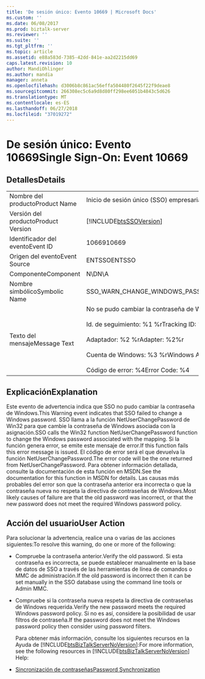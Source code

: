 ```yaml
---
title: 'De sesión único: Evento 10669 | Microsoft Docs'
ms.custom: ''
ms.date: 06/08/2017
ms.prod: biztalk-server
ms.reviewer: ''
ms.suite: ''
ms.tgt_pltfrm: ''
ms.topic: article
ms.assetid: e88a583d-7385-42dd-841e-aa2d2215dd69
caps.latest.revision: 10
author: MandiOhlinger
ms.author: mandia
manager: anneta
ms.openlocfilehash: d3006b8c861ac56effa504480f2645f22f9deae8
ms.sourcegitcommit: 266308ec5c6a9d8d80ff298ee6051b4843c5d626
ms.translationtype: MT
ms.contentlocale: es-ES
ms.lasthandoff: 06/27/2018
ms.locfileid: "37019272"
---
```

# <a name="single-sign-on-event-10669"></a><span data-ttu-id="65d45-102">De sesión único: Evento 10669</span><span class="sxs-lookup"><span data-stu-id="65d45-102">Single Sign-On: Event 10669</span></span>
## <a name="details"></a><span data-ttu-id="65d45-103">Detalles</span><span class="sxs-lookup"><span data-stu-id="65d45-103">Details</span></span>  

|                 |                                                                                                                                                               |
|-----------------|---------------------------------------------------------------------------------------------------------------------------------------------------------------|
|  <span data-ttu-id="65d45-104">Nombre del producto</span><span class="sxs-lookup"><span data-stu-id="65d45-104">Product Name</span></span>   |                                                                   <span data-ttu-id="65d45-105">Inicio de sesión único (SSO) empresarial</span><span class="sxs-lookup"><span data-stu-id="65d45-105">Enterprise Single Sign-On</span></span>                                                                   |
| <span data-ttu-id="65d45-106">Versión del producto</span><span class="sxs-lookup"><span data-stu-id="65d45-106">Product Version</span></span> |                                                  [!INCLUDE[btsSSOVersion](../includes/btsssoversion-md.md)]                                                   |
|    <span data-ttu-id="65d45-107">Identificador del evento</span><span class="sxs-lookup"><span data-stu-id="65d45-107">Event ID</span></span>     |                                                                             <span data-ttu-id="65d45-108">10669</span><span class="sxs-lookup"><span data-stu-id="65d45-108">10669</span></span>                                                                             |
|  <span data-ttu-id="65d45-109">Origen del evento</span><span class="sxs-lookup"><span data-stu-id="65d45-109">Event Source</span></span>   |                                                                            <span data-ttu-id="65d45-110">ENTSSO</span><span class="sxs-lookup"><span data-stu-id="65d45-110">ENTSSO</span></span>                                                                             |
|    <span data-ttu-id="65d45-111">Componente</span><span class="sxs-lookup"><span data-stu-id="65d45-111">Component</span></span>    |                                                                              <span data-ttu-id="65d45-112">N\D</span><span class="sxs-lookup"><span data-stu-id="65d45-112">N\A</span></span>                                                                              |
|  <span data-ttu-id="65d45-113">Nombre simbólico</span><span class="sxs-lookup"><span data-stu-id="65d45-113">Symbolic Name</span></span>  |                                                            <span data-ttu-id="65d45-114">SSO_WARN_CHANGE_WINDOWS_PASSWORD_FAILED</span><span class="sxs-lookup"><span data-stu-id="65d45-114">SSO_WARN_CHANGE_WINDOWS_PASSWORD_FAILED</span></span>                                                            |
|  <span data-ttu-id="65d45-115">Texto del mensaje</span><span class="sxs-lookup"><span data-stu-id="65d45-115">Message Text</span></span>   | <span data-ttu-id="65d45-116">No se pudo cambiar la contraseña de Windows.%r</span><span class="sxs-lookup"><span data-stu-id="65d45-116">Failed to change the Windows password.%r</span></span><br /><br /> <span data-ttu-id="65d45-117">Id. de seguimiento: %1 %r</span><span class="sxs-lookup"><span data-stu-id="65d45-117">Tracking ID: %1%r</span></span><br /><br /> <span data-ttu-id="65d45-118">Adaptador: %2 %r</span><span class="sxs-lookup"><span data-stu-id="65d45-118">Adapter: %2%r</span></span><br /><br /> <span data-ttu-id="65d45-119">Cuenta de Windows: %3 %r</span><span class="sxs-lookup"><span data-stu-id="65d45-119">Windows Account: %3%r</span></span><br /><br /> <span data-ttu-id="65d45-120">Código de error: %4</span><span class="sxs-lookup"><span data-stu-id="65d45-120">Error Code: %4</span></span> |

## <a name="explanation"></a><span data-ttu-id="65d45-121">Explicación</span><span class="sxs-lookup"><span data-stu-id="65d45-121">Explanation</span></span>  
 <span data-ttu-id="65d45-122">Este evento de advertencia indica que SSO no pudo cambiar la contraseña de Windows.</span><span class="sxs-lookup"><span data-stu-id="65d45-122">This Warning event indicates that SSO failed to change a Windows password.</span></span> <span data-ttu-id="65d45-123">SSO llama a la función NetUserChangePassword de Win32 para que cambie la contraseña de Windows asociada con la asignación.</span><span class="sxs-lookup"><span data-stu-id="65d45-123">SSO calls the Win32 function NetUserChangePassword function to change the Windows password associated with the mapping.</span></span> <span data-ttu-id="65d45-124">Si la función genera error, se emite este mensaje de error.</span><span class="sxs-lookup"><span data-stu-id="65d45-124">If this function fails this error message is issued.</span></span> <span data-ttu-id="65d45-125">El código de error será el que devuelva la función NetUserChangePassword.</span><span class="sxs-lookup"><span data-stu-id="65d45-125">The error code will be the one returned from NetUserChangePassword.</span></span> <span data-ttu-id="65d45-126">Para obtener información detallada, consulte la documentación de esta función en MSDN.</span><span class="sxs-lookup"><span data-stu-id="65d45-126">See the documentation for this function in MSDN for details.</span></span> <span data-ttu-id="65d45-127">Las causas más probables del error son que la contraseña anterior era incorrecta o que la contraseña nueva no respeta la directiva de contraseñas de Windows.</span><span class="sxs-lookup"><span data-stu-id="65d45-127">Most likely causes of failure are that the old password was incorrect, or that the new password does not meet the required Windows password policy.</span></span>  

## <a name="user-action"></a><span data-ttu-id="65d45-128">Acción del usuario</span><span class="sxs-lookup"><span data-stu-id="65d45-128">User Action</span></span>  
 <span data-ttu-id="65d45-129">Para solucionar la advertencia, realice una o varias de las acciones siguientes:</span><span class="sxs-lookup"><span data-stu-id="65d45-129">To resolve this warning, do one or more of the following:</span></span>  

- <span data-ttu-id="65d45-130">Compruebe la contraseña anterior.</span><span class="sxs-lookup"><span data-stu-id="65d45-130">Verify the old password.</span></span> <span data-ttu-id="65d45-131">Si esta contraseña es incorrecta, se puede establecer manualmente en la base de datos de SSO a través de las herramientas de línea de comandos o MMC de administración.</span><span class="sxs-lookup"><span data-stu-id="65d45-131">If the old password is incorrect then it can be set manually in the SSO database using the command line tools or Admin MMC.</span></span>  

- <span data-ttu-id="65d45-132">Compruebe si la contraseña nueva respeta la directiva de contraseñas de Windows requerida.</span><span class="sxs-lookup"><span data-stu-id="65d45-132">Verify the new password meets the required Windows password policy.</span></span> <span data-ttu-id="65d45-133">Si no es así, considere la posibilidad de usar filtros de contraseña.</span><span class="sxs-lookup"><span data-stu-id="65d45-133">If the password does not meet the Windows password policy then consider using password filters.</span></span>  

  <span data-ttu-id="65d45-134">Para obtener más información, consulte los siguientes recursos en la Ayuda de [!INCLUDE[btsBizTalkServerNoVersion](../includes/btsbiztalkservernoversion-md.md)]:</span><span class="sxs-lookup"><span data-stu-id="65d45-134">For more information, see the following resources in [!INCLUDE[btsBizTalkServerNoVersion](../includes/btsbiztalkservernoversion-md.md)] Help:</span></span>  

- [<span data-ttu-id="65d45-135">Sincronización de contraseñas</span><span class="sxs-lookup"><span data-stu-id="65d45-135">Password Synchronization</span></span>](../core/password-synchronization2.md)
